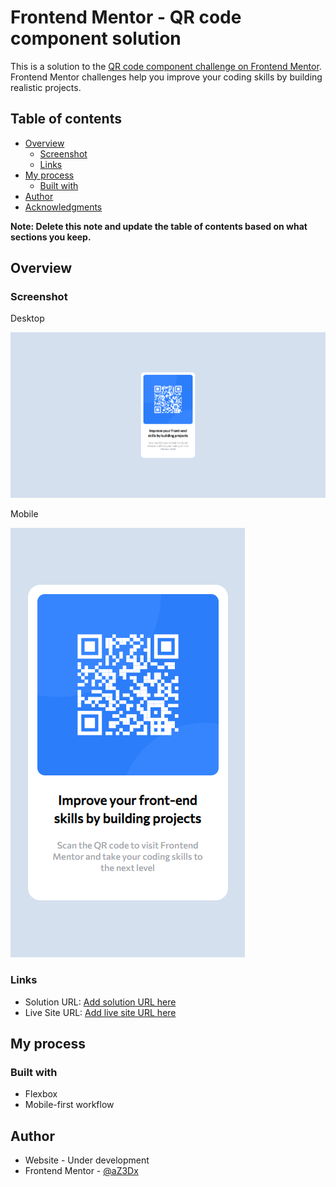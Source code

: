 # Frontend Mentor - QR code component solution

This is a solution to the [QR code component challenge on Frontend Mentor](https://www.frontendmentor.io/challenges/qr-code-component-iux_sIO_H). Frontend Mentor challenges help you improve your coding skills by building realistic projects. 

## Table of contents

- [Overview](#overview)
  - [Screenshot](#screenshot)
  - [Links](#links)
- [My process](#my-process)
  - [Built with](#built-with)
- [Author](#author)
- [Acknowledgments](#acknowledgments)

**Note: Delete this note and update the table of contents based on what sections you keep.**

## Overview

### Screenshot

Desktop

![](design/my-design.png)

Mobile

![](design/my-design-mobile.png)

### Links

- Solution URL: [Add solution URL here](https://github.com/aZ3Dx/qr-code-component-main)
- Live Site URL: [Add live site URL here](https://az3dx.github.io/qr-code-component-main/)

## My process

### Built with

- Flexbox
- Mobile-first workflow

## Author

- Website - Under development
- Frontend Mentor - [@aZ3Dx](https://www.frontendmentor.io/profile/aZ3Dx)
